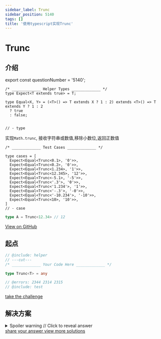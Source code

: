```yaml
---
sidebar_label: Trunc
sidebar_position: 5140
tags: []
title: '使用typescript实现Trunc'
---
```


# Trunc

## 介绍

export const questionNumber = '5140';

```twoslash include helper
/* _____________ Helper Types _____________ */
type Expect<T extends true> = T;

type Equal<X, Y> = (<T>() => T extends X ? 1 : 2) extends <T>() => T extends Y ? 1 : 2
  ? true
  : false;


// - type
```
  实现`Math.trunc`, 接收字符串或数值,移除小数位,返回正数值

```twoslash include test
/* _____________ Test Cases _____________ */

type cases = [
  Expect<Equal<Trunc<0.1>, '0'>>,
  Expect<Equal<Trunc<0.2>, '0'>>,
  Expect<Equal<Trunc<1.234>, '1'>>,
  Expect<Equal<Trunc<12.345>, '12'>>,
  Expect<Equal<Trunc<-5.1>, '-5'>>,
  Expect<Equal<Trunc<'.3'>, '0'>>,
  Expect<Equal<Trunc<'1.234'>, '1'>>,
  Expect<Equal<Trunc<'-.3'>, '-0'>>,
  Expect<Equal<Trunc<'-10.234'>, '-10'>>,
  Expect<Equal<Trunc<10>, '10'>>,
]
// - case
```
  

  ```ts
  type A = Trunc<12.34> // 12

  ```


<span className="badge-links">
  <a className="view" target="\_blank" href={`https://tsch.js.org/${questionNumber}`}>
    View on GitHub
  </a>
</span>

## 起点

```ts twoslash
// @include: helper
// ---cut---
/* _____________ Your Code Here _____________ */

type Trunc<T> = any

// @errors: 2344 2314 2315
// @include: test
```

<span className="badge-links">
  <a
    className="challenge"
    target="\_blank"
    href={`https://tsch.js.org/${questionNumber}/play`}
  >
    take the challenge
  </a>
</span>

## 解决方案

<details>

<summary>Spoiler warning // Click to reveal answer</summary>

```ts twoslash
// @include: helper

// @include: test
// @errors: 2344 2589 2314 1005
/* _____________ Answer Here _____________ */
/// ---cut---

type Trunc<T extends number|string> = `${T}` extends `${infer A}.${any}` 
  ? A extends ''|'-'
    ? A extends '' ? '0' : '-0'
    : A
  : `${T}`

```



</details>

<span className="badge-links">
  <a
    className="share"
    target="\_blank"
    href={`https://tsch.js.org/${questionNumber}/answer`}
  >
    share your answer
  </a>
  <a
    className="solution"
    target="\_blank"
    href={`https://tsch.js.org/${questionNumber}/solutions`}
  >
    view more solutions
  </a>
</span>

